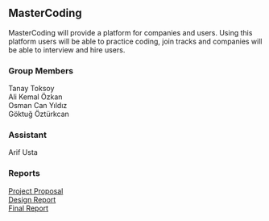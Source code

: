 ## MasterCoding

MasterCoding will provide a platform for companies and users. Using this platform users will be able to practice coding, join tracks and companies will be able to interview and hire users. 

### Group Members
Tanay Toksoy<br />
Ali Kemal Özkan<br />
Osman Can Yıldız<br />
Göktuğ Öztürkcan

### Assistant
Arif Usta


### Reports
[Project Proposal](https://github.com/alikemalozkan/MasterCoding/raw/master/Proposal.pdf)<br />
[Design Report](https://github.com/alikemalozkan/MasterCoding/raw/master/database_design_report.pdf)<br />
[Final Report](https://github.com/alikemalozkan/MasterCoding/)<br />





